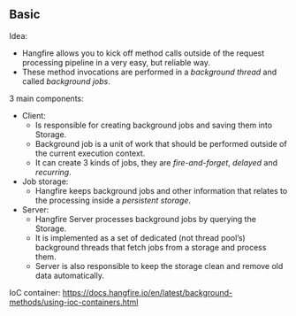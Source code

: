 ## Basic

Idea:
- Hangfire allows you to kick off method calls outside of the request processing pipeline in a very easy, but reliable way.
- These method invocations are performed in a *background thread* and called *background jobs*.

3 main components:
- Client:
    + Is responsible for creating background jobs and saving them into Storage.
    + Background job is a unit of work that should be performed outside of the current execution context.
    + It can create 3 kinds of jobs, they are *fire-and-forget*, *delayed* and *recurring*.
- Job storage:
    + Hangfire keeps background jobs and other information that relates to the processing inside a *persistent storage*.
- Server:
    + Hangfire Server processes background jobs by querying the Storage.
    + It is implemented as a set of dedicated (not thread pool’s) background threads that fetch jobs from a storage and process them.
    + Server is also responsible to keep the storage clean and remove old data automatically.

IoC container: https://docs.hangfire.io/en/latest/background-methods/using-ioc-containers.html
